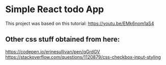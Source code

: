 # Simple React todo App

This project was based on this tutorial: https://youtu.be/EMk6nom1aS4

## Other css stuff obtained from here:
https://codepen.io/erinesullivan/pen/qGrdGV
https://stackoverflow.com/questions/1120879/css-checkbox-input-styling
